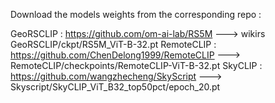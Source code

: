Download the models weights from the corresponding repo :

GeoRSCLIP : https://github.com/om-ai-lab/RS5M ---> wikirs GeoRSCLIP/ckpt/RS5M_ViT-B-32.pt 
RemoteCLIP  : https://github.com/ChenDelong1999/RemoteCLIP --->  RemoteCLIP/checkpoints/RemoteCLIP-ViT-B-32.pt
SkyCLIP : https://github.com/wangzhecheng/SkyScript ---> Skyscript/SkyCLIP_ViT_B32_top50pct/epoch_20.pt
